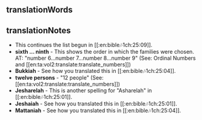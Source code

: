 ## translationWords


## translationNotes

* This continues the list begun in [[:en:bible:notes:1ch:25:09]].
* **sixth ... ninth** - This shows the order in which the families were chosen.  AT: "number 6...number 7...number 8...number 9" (See: Ordinal Numbers and [[en:ta:vol2:translate:translate_numbers]])
* **Bukkiah** - See how you translated this in [[:en:bible:notes:1ch:25:04]].
* **twelve persons** - "12 people" (See: [[en:ta:vol2:translate:translate_numbers]])
* **Jesharelah** - This is another spelling for "Asharelah" in [[:en:bible:notes:1ch:25:01]].
* **Jeshaiah** - See how you translated this in [[:en:bible:notes:1ch:25:01]].
* **Mattaniah** - See how you translated this in [[:en:bible:notes:1ch:25:04]].
